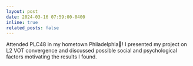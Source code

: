 ```yaml
---
layout: post
date: 2024-03-16 07:59:00-0400
inline: true
related_posts: false
---
```


Attended PLC48 in my hometown Philadelphia🔔! I presented my project on L2 VOT convergence and discussed possible social and psychological factors motivating the results I found.
